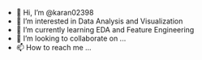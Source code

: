- 👋 Hi, I’m @karan02398
- 👀 I’m interested in Data Analysis and Visualization
- 🌱 I’m currently learning EDA and Feature Engineering
- 💞️ I’m looking to collaborate on ...
- 📫 How to reach me ...

<!---
karan02398/karan02398 is a ✨ special ✨ repository because its `README.md` (this file) appears on your GitHub profile.
You can click the Preview link to take a look at your changes.
--->
